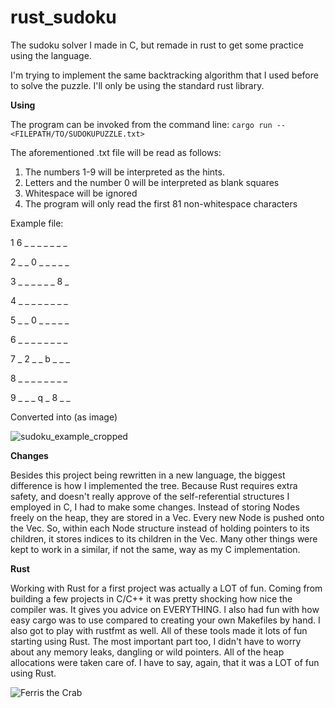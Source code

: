 # rust_sudoku
The sudoku solver I made in C, but remade in rust to get some practice using the language.

I'm trying to implement the same backtracking algorithm that I used before to solve the puzzle.
I'll only be using the standard rust library.

**Using**

The program can be invoked from the command line:
`cargo run -- <FILEPATH/TO/SUDOKUPUZZLE.txt>`

The aforementioned .txt file will be read as follows:

1. The numbers 1-9 will be interpreted as the hints.
2. Letters and the number 0 will be interpreted as blank squares
3. Whitespace will be ignored
4. The program will only read the first 81 non-whitespace characters

Example file:

1  6 _  _  _  _  _  _  _

2  _  _  0  _  _  _  _  _

3  _  _  _  _  _  _  8  _

4  _  _  _  _  _  _  _  _

5  _  _  0  _  _  _  _  _

6  _  _  _  _  _  _  _  _

7  _  2  _  _  b  _  _  _

8  _  _  _  _  _  _  _  _

9  _  _  _  q  _  8  _  _

Converted into (as image)

![sudoku_example_cropped](https://user-images.githubusercontent.com/100320298/169367764-f1fe46eb-6326-4101-97dc-d9b1d3471e8b.png)

**Changes**

Besides this project being rewritten in a new language, the biggest difference is how I implemented the tree. Because Rust 
requires extra safety, and doesn't really approve of the self-referential structures I employed in C, I had to make some
changes. Instead of storing Nodes freely on the heap, they are stored in a Vec. Every new Node is pushed onto the Vec. 
So, within each Node structure instead of holding pointers to its children, it stores indices to its children in the Vec.
Many other things were kept to work in a similar, if not the same, way as my C implementation.

**Rust**

Working with Rust for a first project was actually a LOT of fun. Coming from building a few projects in C/C++ it was pretty
shocking how nice the compiler was. It gives you advice on EVERYTHING. I also had fun with how easy cargo was to use 
compared to creating your own Makefiles by hand. I also got to play with rustfmt as well. All of these tools made it lots
of fun starting using Rust. The most important part too, I didn't have to worry about any memory leaks, dangling or wild pointers.
All of the heap allocations were taken care of. I have to say, again, that it was a LOT of fun using Rust.

![Ferris the Crab](https://rustacean.net/assets/rustacean-orig-noshadow.png)

